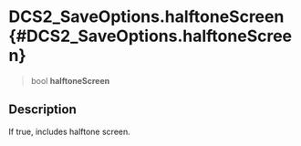 DCS2\_SaveOptions.halftoneScreen {#DCS2_SaveOptions.halftoneScreen}
================================

> bool **halftoneScreen**

Description
-----------

If true, includes halftone screen.
